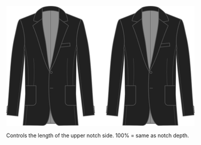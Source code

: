 
![Collar notch return](collarnotchreturn.svg)

Controls the length of the upper notch side. 100% = same as notch depth.